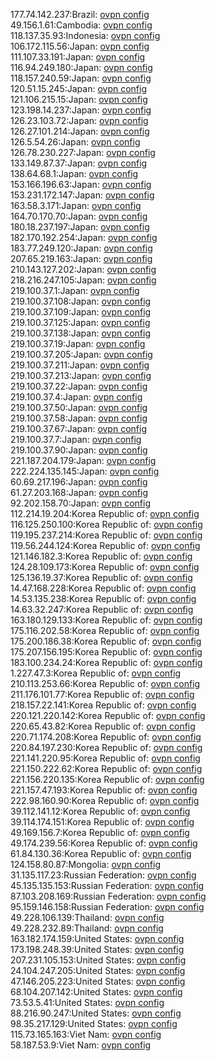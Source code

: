 177.74.142.237:Brazil: [ovpn config](vpn/177_74_142_237.ovpn)  
49.156.1.61:Cambodia: [ovpn config](vpn/49_156_1_61.ovpn)  
118.137.35.93:Indonesia: [ovpn config](vpn/118_137_35_93.ovpn)  
106.172.115.56:Japan: [ovpn config](vpn/106_172_115_56.ovpn)  
111.107.33.191:Japan: [ovpn config](vpn/111_107_33_191.ovpn)  
116.94.249.180:Japan: [ovpn config](vpn/116_94_249_180.ovpn)  
118.157.240.59:Japan: [ovpn config](vpn/118_157_240_59.ovpn)  
120.51.15.245:Japan: [ovpn config](vpn/120_51_15_245.ovpn)  
121.106.215.15:Japan: [ovpn config](vpn/121_106_215_15.ovpn)  
123.198.14.237:Japan: [ovpn config](vpn/123_198_14_237.ovpn)  
126.23.103.72:Japan: [ovpn config](vpn/126_23_103_72.ovpn)  
126.27.101.214:Japan: [ovpn config](vpn/126_27_101_214.ovpn)  
126.5.54.26:Japan: [ovpn config](vpn/126_5_54_26.ovpn)  
126.78.230.227:Japan: [ovpn config](vpn/126_78_230_227.ovpn)  
133.149.87.37:Japan: [ovpn config](vpn/133_149_87_37.ovpn)  
138.64.68.1:Japan: [ovpn config](vpn/138_64_68_1.ovpn)  
153.166.196.63:Japan: [ovpn config](vpn/153_166_196_63.ovpn)  
153.231.172.147:Japan: [ovpn config](vpn/153_231_172_147.ovpn)  
163.58.3.171:Japan: [ovpn config](vpn/163_58_3_171.ovpn)  
164.70.170.70:Japan: [ovpn config](vpn/164_70_170_70.ovpn)  
180.18.237.197:Japan: [ovpn config](vpn/180_18_237_197.ovpn)  
182.170.192.254:Japan: [ovpn config](vpn/182_170_192_254.ovpn)  
183.77.249.120:Japan: [ovpn config](vpn/183_77_249_120.ovpn)  
207.65.219.163:Japan: [ovpn config](vpn/207_65_219_163.ovpn)  
210.143.127.202:Japan: [ovpn config](vpn/210_143_127_202.ovpn)  
218.216.247.105:Japan: [ovpn config](vpn/218_216_247_105.ovpn)  
219.100.37.1:Japan: [ovpn config](vpn/219_100_37_1.ovpn)  
219.100.37.108:Japan: [ovpn config](vpn/219_100_37_108.ovpn)  
219.100.37.109:Japan: [ovpn config](vpn/219_100_37_109.ovpn)  
219.100.37.125:Japan: [ovpn config](vpn/219_100_37_125.ovpn)  
219.100.37.138:Japan: [ovpn config](vpn/219_100_37_138.ovpn)  
219.100.37.19:Japan: [ovpn config](vpn/219_100_37_19.ovpn)  
219.100.37.205:Japan: [ovpn config](vpn/219_100_37_205.ovpn)  
219.100.37.211:Japan: [ovpn config](vpn/219_100_37_211.ovpn)  
219.100.37.213:Japan: [ovpn config](vpn/219_100_37_213.ovpn)  
219.100.37.22:Japan: [ovpn config](vpn/219_100_37_22.ovpn)  
219.100.37.4:Japan: [ovpn config](vpn/219_100_37_4.ovpn)  
219.100.37.50:Japan: [ovpn config](vpn/219_100_37_50.ovpn)  
219.100.37.58:Japan: [ovpn config](vpn/219_100_37_58.ovpn)  
219.100.37.67:Japan: [ovpn config](vpn/219_100_37_67.ovpn)  
219.100.37.7:Japan: [ovpn config](vpn/219_100_37_7.ovpn)  
219.100.37.90:Japan: [ovpn config](vpn/219_100_37_90.ovpn)  
221.187.204.179:Japan: [ovpn config](vpn/221_187_204_179.ovpn)  
222.224.135.145:Japan: [ovpn config](vpn/222_224_135_145.ovpn)  
60.69.217.196:Japan: [ovpn config](vpn/60_69_217_196.ovpn)  
61.27.203.168:Japan: [ovpn config](vpn/61_27_203_168.ovpn)  
92.202.158.70:Japan: [ovpn config](vpn/92_202_158_70.ovpn)  
112.214.19.204:Korea Republic of: [ovpn config](vpn/112_214_19_204.ovpn)  
116.125.250.100:Korea Republic of: [ovpn config](vpn/116_125_250_100.ovpn)  
119.195.237.214:Korea Republic of: [ovpn config](vpn/119_195_237_214.ovpn)  
119.56.244.124:Korea Republic of: [ovpn config](vpn/119_56_244_124.ovpn)  
121.146.182.3:Korea Republic of: [ovpn config](vpn/121_146_182_3.ovpn)  
124.28.109.173:Korea Republic of: [ovpn config](vpn/124_28_109_173.ovpn)  
125.136.19.37:Korea Republic of: [ovpn config](vpn/125_136_19_37.ovpn)  
14.47.168.228:Korea Republic of: [ovpn config](vpn/14_47_168_228.ovpn)  
14.53.135.238:Korea Republic of: [ovpn config](vpn/14_53_135_238.ovpn)  
14.63.32.247:Korea Republic of: [ovpn config](vpn/14_63_32_247.ovpn)  
163.180.129.133:Korea Republic of: [ovpn config](vpn/163_180_129_133.ovpn)  
175.116.202.58:Korea Republic of: [ovpn config](vpn/175_116_202_58.ovpn)  
175.200.186.38:Korea Republic of: [ovpn config](vpn/175_200_186_38.ovpn)  
175.207.156.195:Korea Republic of: [ovpn config](vpn/175_207_156_195.ovpn)  
183.100.234.24:Korea Republic of: [ovpn config](vpn/183_100_234_24.ovpn)  
1.227.47.3:Korea Republic of: [ovpn config](vpn/1_227_47_3.ovpn)  
210.113.253.66:Korea Republic of: [ovpn config](vpn/210_113_253_66.ovpn)  
211.176.101.77:Korea Republic of: [ovpn config](vpn/211_176_101_77.ovpn)  
218.157.22.141:Korea Republic of: [ovpn config](vpn/218_157_22_141.ovpn)  
220.121.220.142:Korea Republic of: [ovpn config](vpn/220_121_220_142.ovpn)  
220.65.43.82:Korea Republic of: [ovpn config](vpn/220_65_43_82.ovpn)  
220.71.174.208:Korea Republic of: [ovpn config](vpn/220_71_174_208.ovpn)  
220.84.197.230:Korea Republic of: [ovpn config](vpn/220_84_197_230.ovpn)  
221.141.220.95:Korea Republic of: [ovpn config](vpn/221_141_220_95.ovpn)  
221.150.222.62:Korea Republic of: [ovpn config](vpn/221_150_222_62.ovpn)  
221.156.220.135:Korea Republic of: [ovpn config](vpn/221_156_220_135.ovpn)  
221.157.47.193:Korea Republic of: [ovpn config](vpn/221_157_47_193.ovpn)  
222.98.160.90:Korea Republic of: [ovpn config](vpn/222_98_160_90.ovpn)  
39.112.141.12:Korea Republic of: [ovpn config](vpn/39_112_141_12.ovpn)  
39.114.174.151:Korea Republic of: [ovpn config](vpn/39_114_174_151.ovpn)  
49.169.156.7:Korea Republic of: [ovpn config](vpn/49_169_156_7.ovpn)  
49.174.239.56:Korea Republic of: [ovpn config](vpn/49_174_239_56.ovpn)  
61.84.130.36:Korea Republic of: [ovpn config](vpn/61_84_130_36.ovpn)  
124.158.80.87:Mongolia: [ovpn config](vpn/124_158_80_87.ovpn)  
31.135.117.23:Russian Federation: [ovpn config](vpn/31_135_117_23.ovpn)  
45.135.135.153:Russian Federation: [ovpn config](vpn/45_135_135_153.ovpn)  
87.103.208.169:Russian Federation: [ovpn config](vpn/87_103_208_169.ovpn)  
95.159.146.158:Russian Federation: [ovpn config](vpn/95_159_146_158.ovpn)  
49.228.106.139:Thailand: [ovpn config](vpn/49_228_106_139.ovpn)  
49.228.232.89:Thailand: [ovpn config](vpn/49_228_232_89.ovpn)  
163.182.174.159:United States: [ovpn config](vpn/163_182_174_159.ovpn)  
173.198.248.39:United States: [ovpn config](vpn/173_198_248_39.ovpn)  
207.231.105.153:United States: [ovpn config](vpn/207_231_105_153.ovpn)  
24.104.247.205:United States: [ovpn config](vpn/24_104_247_205.ovpn)  
47.146.205.223:United States: [ovpn config](vpn/47_146_205_223.ovpn)  
68.104.207.142:United States: [ovpn config](vpn/68_104_207_142.ovpn)  
73.53.5.41:United States: [ovpn config](vpn/73_53_5_41.ovpn)  
88.216.90.247:United States: [ovpn config](vpn/88_216_90_247.ovpn)  
98.35.217.129:United States: [ovpn config](vpn/98_35_217_129.ovpn)  
115.73.165.163:Viet Nam: [ovpn config](vpn/115_73_165_163.ovpn)  
58.187.53.9:Viet Nam: [ovpn config](vpn/58_187_53_9.ovpn)  
